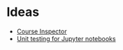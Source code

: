 # Ideas

* [Course Inspector](course_inspector/README.md)
* [Unit testing for Jupyter notebooks](http://blog.snapdragon.cc/2016/01/02/unit-testing-for-jupyter-ipython-notebooks/)
